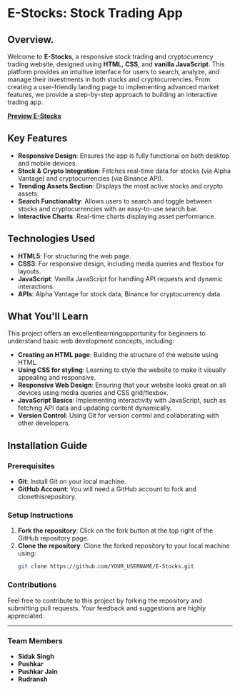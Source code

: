    # E-Stocks: Stock Trading App 

## Overview.

Welcome to **E-Stocks**, a responsive stock trading and cryptocurrency trading website, designed using **HTML**, **CSS**, and **vanilla JavaScript**. This platform provides an intuitive interface for users to search, analyze, and manage their investments in both stocks and cryptocurrencies. From creating a user-friendly landing page to implementing advanced market features, we provide a step-by-step approach to building an interactive trading app.

[**Preview E-Stocks**](https://sidakgrover.github.io/E-Stocks/)

## Key Features

- **Responsive Design**: Ensures the app is fully functional on both desktop and mobile devices.
- **Stock & Crypto Integration**: Fetches real-time data for stocks (via Alpha Vantage) and cryptocurrencies (via Binance API).
- **Trending Assets Section**: Displays the most active stocks and crypto assets.
- **Search Functionality**: Allows users to search and toggle between stocks and cryptocurrencies with an easy-to-use search bar.
- **Interactive Charts**: Real-time charts displaying asset performance.

## Technologies Used

- **HTML5**: For structuring the web  page.
- **CSS3**: For responsive design, including media queries and flexbox for layouts.
- **JavaScript**: Vanilla JavaScript for handling API requests and dynamic interactions.
- **APIs**: Alpha Vantage for stock data, Binance for cryptocurrency data.

## What You'll Learn

This project offers an excellentlearningopportunity for beginners to understand basic web development concepts, including:

- **Creating an HTML page**: Building the structure of the website using HTML.
- **Using CSS for styling**: Learning to style the website to make it visually appealing and responsive.
- **Responsive Web Design**: Ensuring that your website looks great on all devices using media queries and CSS grid/flexbox.
- **JavaScript Basics**: Implementing interactivity with JavaScript, such as fetching API data and updating content dynamically.
- **Version Control**: Using Git for version control and collaborating with other developers.

## Installation Guide

### Prerequisites
- **Git**: Install Git on your local machine.
- **GitHub Account**: You will need a GitHub account to fork and clonethisrepository.

### Setup Instructions

1. **Fork the repository**: Click on the fork button at the top right of the GitHub repository page.
2. **Clone the repository**: Clone the forked repository to your local machine using:
   ```bash
   git clone https://github.com/YOUR_USERNAME/E-Stocks.git

### Contributions

Feel free to contribute to this project by forking the repository and submitting pull requests. Your feedback and suggestions are highly appreciated.

---

### Team Members

- **Sidak Singh**
- **Pushkar**
- **Pushkar Jain**
- **Rudransh**
